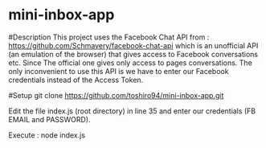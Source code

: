 # mini-inbox-app

#Description
This project uses the Facebook Chat API from : https://github.com/Schmavery/facebook-chat-api
which is an unofficial API (an emulation of the browser) that gives access to Facebook conversations etc. 
Since The official one gives only access to pages conversations. 
The only inconvenient to use this API is we have to enter our Facebook credentials instead of the Access Token.

#Setup
git clone https://github.com/toshiro94/mini-inbox-app.git

Edit the file index.js (root directory) in line 35 and enter our credentials (FB EMAIL and PASSWORD).

Execute : node index.js




